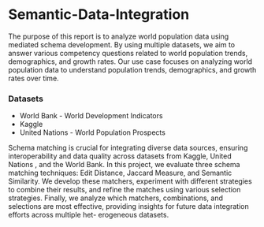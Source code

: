 # Semantic-Data-Integration

The purpose of this report is to analyze world population data using mediated schema development. By using multiple
datasets, we aim to answer various competency questions related to world population trends, demographics, and growth
rates. Our use case focuses on analyzing world population data to understand population trends, demographics, and growth
rates over time.

### Datasets
+ World Bank - World Development Indicators
+ Kaggle
+ United Nations - World Population Prospects

Schema matching is crucial for integrating diverse data sources, ensuring interoperability and data quality across datasets
from Kaggle, United Nations , and the World Bank. In this project, we evaluate three schema matching techniques: Edit
Distance, Jaccard Measure, and Semantic Similarity. We develop these matchers, experiment with different strategies
to combine their results, and refine the matches using various selection strategies. Finally, we analyze which matchers,
combinations, and selections are most effective, providing insights for future data integration efforts across multiple het-
erogeneous datasets.
